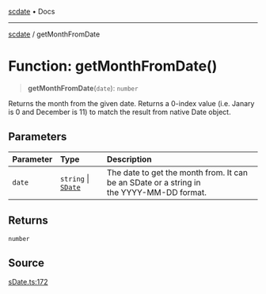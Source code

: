 [scdate](../README.md) • Docs

---

[scdate](../README.md) / getMonthFromDate

# Function: getMonthFromDate()

> **getMonthFromDate**(`date`): `number`

Returns the month from the given date. Returns a 0-index value (i.e. Janary
is 0 and December is 11) to match the result from native Date object.

## Parameters

| Parameter | Type                                       | Description                                                                                   |
| :-------- | :----------------------------------------- | :-------------------------------------------------------------------------------------------- |
| `date`    | `string` \| [`SDate`](../classes/SDate.md) | The date to get the month from. It can be an SDate or a string in<br />the YYYY-MM-DD format. |

## Returns

`number`

## Source

[sDate.ts:172](https://github.com/ericvera/scdate/blob/98b214c4aab6f5cdb39bc8c115252b89b40ce8a7/src/sDate.ts#L172)
